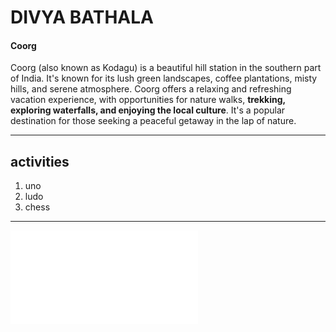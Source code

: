 # DIVYA BATHALA
#### Coorg
 Coorg (also known as Kodagu) is a beautiful hill station in the southern part of India. It's known for its lush green landscapes, coffee plantations, misty hills, and serene atmosphere. Coorg offers a relaxing and refreshing vacation experience, with opportunities for nature walks, **trekking, exploring waterfalls, and enjoying the local culture**. It's a popular destination for those seeking a peaceful getaway in the lap of nature.
 
 ---
 ## activities

 1. uno
 2. ludo
 3. chess

 ---
 ![mystat file open](MyStats.md)